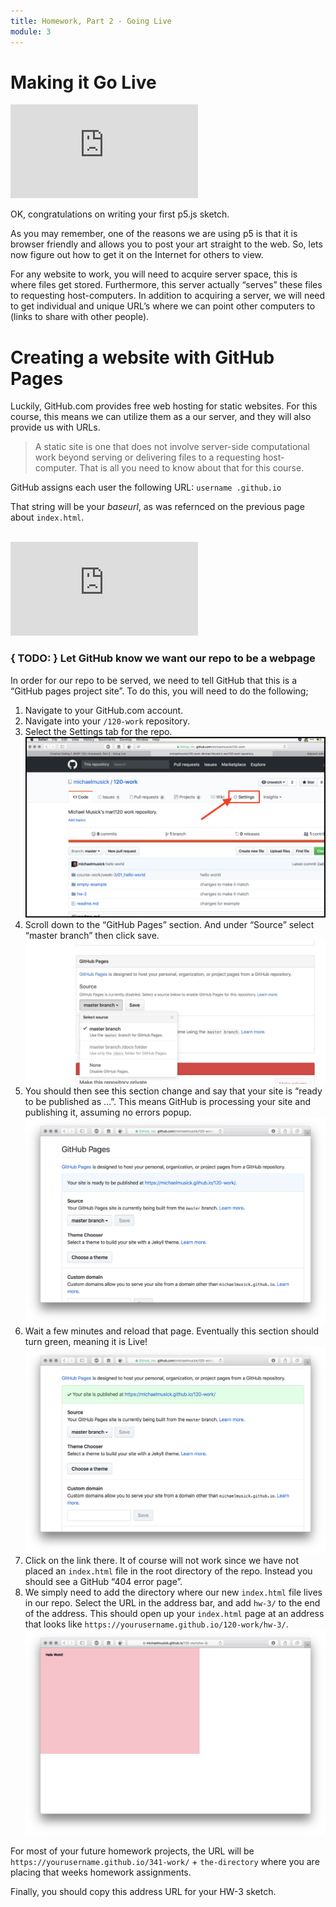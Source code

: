 ```yaml
---
title: Homework, Part 2 - Going Live
module: 3
---
```


# Making it Go Live


<div class="embed-responsive embed-responsive-16by9"><iframe class="embed-responsive-item" src="https://www.youtube.com/embed/bNR70K4BJbY" frameborder="0" allowfullscreen></iframe></div>


OK, congratulations on writing your first p5.js sketch.

As you may remember, one of the reasons we are using p5 is that it is browser friendly and allows you to post your art straight to the web. So, lets now figure out how to get it on the Internet for others to view.

For any website to work, you will need to acquire server space, this is where files get stored. Furthermore, this server actually “serves” these files to requesting host-computers. In addition to acquiring a server, we will need to get individual and unique URL’s where we can point other computers to (links to share with other people).


# Creating a website with GitHub Pages

Luckily, GitHub.com provides free web hosting for static websites. For this course, this means we can utilize them as a our server, and they will also provide us with URLs.

> A static site is one that does not involve server-side computational work beyond serving or delivering files to a requesting host-computer. That is all you need to know about that for this course.

GitHub assigns each user the following URL:
`username .github.io`

That string will be your _baseurl_, as was refernced on the previous page about `index.html`.


<br />

<div class="embed-responsive embed-responsive-16by9"><iframe class="embed-responsive-item" src="https://www.youtube.com/embed/2MsN8gpT6jY" frameborder="0" allowfullscreen></iframe></div>



### { TODO: } Let GitHub know we want our repo to be a webpage

In order for our repo to be served, we need to tell GitHub that this is a “GitHub pages project site”. To do this, you will need to do the following;

1. Navigate to your GitHub.com account.
2. Navigate into your `/120-work` repository.
3. Select the Settings tab for the repo. ![Settings Tab](../imgs/settingsTab.png)
4. Scroll down to the “GitHub Pages” section. And under “Source” select “master branch” then click save. ![Select a branch](../imgs/githubPagesSettings.png)
5. You should then see this section change and say that your site is “ready to be published as …”. This means GitHub is processing your site and publishing it, assuming no errors popup. ![GitHub, ready to publish](../imgs/gh_ready.png)
6. Wait a few minutes and reload that page. Eventually this section should turn green, meaning it is Live! ![GitHub says the page is live](../imgs/gh_live.png)
7. Click on the link there. It of course will not work since we have not placed an `index.html` file in the root directory of the repo. Instead you should see a GitHub “404 error page”.
8. We simply need to add the directory where our new `index.html` file lives in our repo. Select the URL in the address bar, and add `hw-3/` to the end of the address. This should open up your `index.html` page at an address that looks like `https://yourusername.github.io/120-work/hw-3/`. ![Live WebPage](../imgs/gh_liveWebPage.png)

For most of your future homework projects, the URL will be `https://yourusername.github.io/341-work/` + `the-directory` where you are placing that weeks homework assignments.

Finally, you should copy this address URL for your HW-3 sketch.
